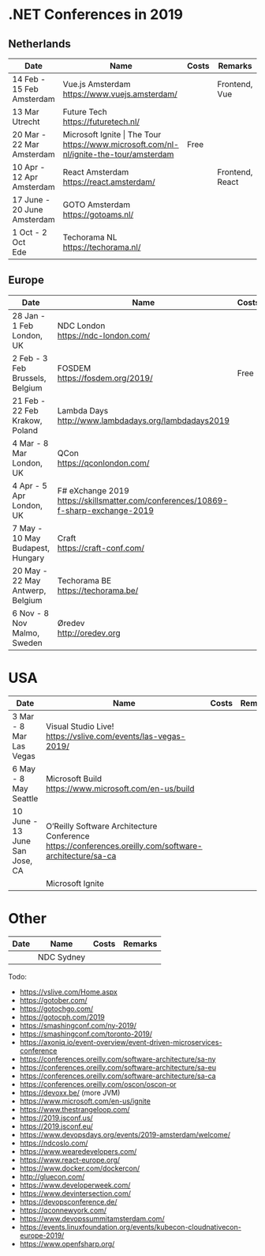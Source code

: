 # .NET Conferences in 2019

## Netherlands

|Date|Name|Costs|Remarks|
|----|----|-----|-------|
|14 Feb - 15 Feb<br />Amsterdam|Vue.js Amsterdam<br />https://www.vuejs.amsterdam/||Frontend, Vue|
|13 Mar<br />Utrecht|Future Tech<br />https://futuretech.nl/|||
|20 Mar - 22 Mar<br/>Amsterdam|Microsoft Ignite \| The Tour<br/>https://www.microsoft.com/nl-nl/ignite-the-tour/amsterdam|Free||
|10 Apr - 12 Apr<br/>Amsterdam|React Amsterdam <br/>https://react.amsterdam/||Frontend, React|
|17 June - 20 June<br/>Amsterdam|GOTO Amsterdam<br/>https://gotoams.nl/|||
|1 Oct - 2 Oct<br/>Ede|Techorama NL<br/>https://techorama.nl/|||

## Europe

|Date|Name|Costs|Remarks|Recordings|
|----|----|-----|-------|----------|
|28 Jan - 1 Feb<br/>London, UK|NDC London<br/>https://ndc-london.com/|||[YouTube](https://www.youtube.com/playlist?list=PL03Lrmd9CiGfouFw_eoMCIe0Pq4lM6ygn)|
|2 Feb - 3 Feb<br/>Brussels, Belgium|FOSDEM<br/>https://fosdem.org/2019/|Free||[YouTube](https://www.youtube.com/playlist?list=PL_QKjHDgmNzrDhscKpNCbMtNYzqg6Srkr)|
|21 Feb - 22 Feb<br/>Krakow, Poland|Lambda Days<br/>http://www.lambdadays.org/lambdadays2019|||
|4 Mar - 8 Mar<br/>London, UK|QCon<br/>https://qconlondon.com/|||
|4 Apr - 5 Apr<br/>London, UK|F# eXchange 2019<br/>https://skillsmatter.com/conferences/10869-f-sharp-exchange-2019|||
|7 May - 10 May<br/>Budapest, Hungary|Craft<br/>https://craft-conf.com/|||
|20 May - 22 May<br/>Antwerp, Belgium|Techorama BE<br/>https://techorama.be/|||
|6 Nov - 8 Nov<br/>Malmo, Sweden|Øredev<br/>http://oredev.org|||

# USA

|Date|Name|Costs|Remarks|
|----|----|-----|-------|
|3 Mar - 8 Mar<br/>Las Vegas|Visual Studio Live!<br />https://vslive.com/events/las-vegas-2019/|||
|6 May - 8 May<br/>Seattle|Microsoft Build<br/>https://www.microsoft.com/en-us/build|||
|10 June - 13 June<br/>San Jose, CA|O’Reilly Software Architecture Conference<br/>https://conferences.oreilly.com/software-architecture/sa-ca|||
||Microsoft Ignite|||

# Other

|Date|Name|Costs|Remarks|
|----|----|-----|-------|
||NDC Sydney|||


Todo:

- https://vslive.com/Home.aspx
- https://gotober.com/
- https://gotochgo.com/
- https://gotocph.com/2019
- https://smashingconf.com/ny-2019/
- https://smashingconf.com/toronto-2019/
- https://axoniq.io/event-overview/event-driven-microservices-conference
- https://conferences.oreilly.com/software-architecture/sa-ny
- https://conferences.oreilly.com/software-architecture/sa-eu
- https://conferences.oreilly.com/software-architecture/sa-ca
- https://conferences.oreilly.com/oscon/oscon-or
- https://devoxx.be/ (more JVM)
- https://www.microsoft.com/en-us/ignite
- https://www.thestrangeloop.com/
- https://2019.jsconf.us/
- https://2019.jsconf.eu/
- https://www.devopsdays.org/events/2019-amsterdam/welcome/
- https://ndcoslo.com/
- https://www.wearedevelopers.com/
- https://www.react-europe.org/
- https://www.docker.com/dockercon/
- http://gluecon.com/
- https://www.developerweek.com/
- https://www.devintersection.com/
- https://devopsconference.de/
- https://qconnewyork.com/
- https://www.devopssummitamsterdam.com/
- https://events.linuxfoundation.org/events/kubecon-cloudnativecon-europe-2019/
- https://www.openfsharp.org/
